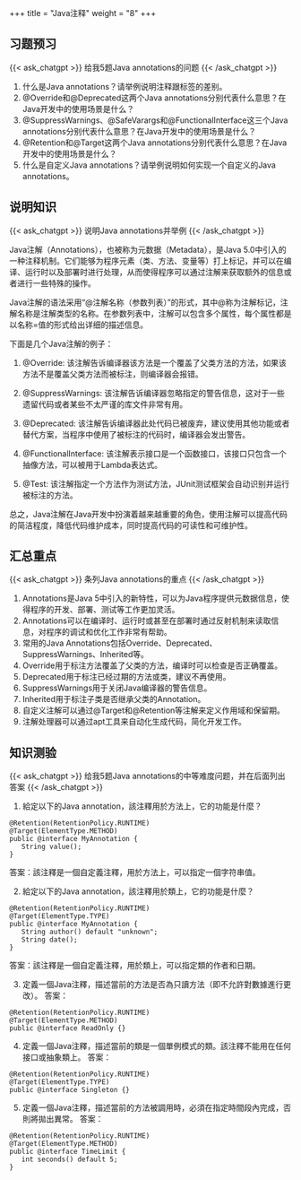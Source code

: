 +++
title = "Java注释"
weight = "8"
+++
## 习题预习
{{< ask_chatgpt >}}
给我5题Java annotations的问题
{{< /ask_chatgpt >}}



1. 什么是Java annotations？请举例说明注释跟标签的差别。
2. @Override和@Deprecated这两个Java annotations分别代表什么意思？在Java开发中的使用场景是什么？
3. @SuppressWarnings、@SafeVarargs和@FunctionalInterface这三个Java annotations分别代表什么意思？在Java开发中的使用场景是什么？
4. @Retention和@Target这两个Java annotations分别代表什么意思？在Java开发中的使用场景是什么？
5. 什么是自定义Java annotations？请举例说明如何实现一个自定义的Java annotations。   

## 说明知识
{{< ask_chatgpt >}}
说明Java annotations并举例
{{< /ask_chatgpt >}}



Java注解（Annotations），也被称为元数据（Metadata），是Java 5.0中引入的一种注释机制。它们能够为程序元素（类、方法、变量等）打上标记，并可以在编译、运行时以及部署时进行处理，从而使得程序可以通过注解来获取额外的信息或者进行一些特殊的操作。

Java注解的语法采用“@注解名称（参数列表）”的形式，其中@称为注解标记，注解名称是注解类型的名称。在参数列表中，注解可以包含多个属性，每个属性都是以名称=值的形式给出详细的描述信息。

下面是几个Java注解的例子：

1. @Override: 该注解告诉编译器该方法是一个覆盖了父类方法的方法，如果该方法不是覆盖父类方法而被标注，则编译器会报错。

2. @SuppressWarnings: 该注解告诉编译器忽略指定的警告信息，这对于一些遗留代码或者某些不太严谨的库文件非常有用。

3. @Deprecated: 该注解告诉编译器此处代码已被废弃，建议使用其他功能或者替代方案，当程序中使用了被标注的代码时，编译器会发出警告。

4. @FunctionalInterface: 该注解表示接口是一个函数接口，该接口只包含一个抽像方法，可以被用于Lambda表达式。

5. @Test: 该注解指定一个方法作为测试方法，JUnit测试框架会自动识别并运行被标注的方法。

总之，Java注解在Java开发中扮演着越来越重要的角色，使用注解可以提高代码的简洁程度，降低代码维护成本，同时提高代码的可读性和可维护性。   

## 汇总重点
{{< ask_chatgpt >}}
条列Java annotations的重点
{{< /ask_chatgpt >}}



1. Annotations是Java 5中引入的新特性，可以为Java程序提供元数据信息，使得程序的开发、部署、测试等工作更加灵活。
2. Annotations可以在编译时、运行时或甚至在部署时通过反射机制来读取信息，对程序的调试和优化工作非常有帮助。
3. 常用的Java Annotations包括Override、Deprecated、SuppressWarnings、Inherited等。
4. Override用于标注方法覆盖了父类的方法，编译时可以检查是否正确覆盖。
5. Deprecated用于标注已经过期的方法或类，建议不再使用。
6. SuppressWarnings用于关闭Java编译器的警告信息。
7. Inherited用于标注子类是否继承父类的Annotation。
8. 自定义注解可以通过@Target和@Retention等注解来定义作用域和保留期。
9. 注解处理器可以通过apt工具来自动化生成代码，简化开发工作。   

## 知识测验
{{< ask_chatgpt >}}
给我5题Java annotations的中等难度问题，并在后面列出答案
{{< /ask_chatgpt >}}



1. 給定以下的Java annotation，該注釋用於方法上，它的功能是什麼？
```
@Retention(RetentionPolicy.RUNTIME)
@Target(ElementType.METHOD)
public @interface MyAnnotation {
   String value();
}
```
答案：該注釋是一個自定義注釋，用於方法上，可以指定一個字符串值。

2. 給定以下的Java annotation，該注釋用於類上，它的功能是什麼？
```
@Retention(RetentionPolicy.RUNTIME)
@Target(ElementType.TYPE)
public @interface MyAnnotation {
   String author() default "unknown";
   String date();
}
```
答案：該注釋是一個自定義注釋，用於類上，可以指定類的作者和日期。

3. 定義一個Java注釋，描述當前的方法是否為只讀方法（即不允許對數據進行更改）。
答案：
```
@Retention(RetentionPolicy.RUNTIME)
@Target(ElementType.METHOD)
public @interface ReadOnly {}
```

4. 定義一個Java注釋，描述當前的類是一個單例模式的類。該注釋不能用在任何接口或抽象類上。
答案：
```
@Retention(RetentionPolicy.RUNTIME)
@Target(ElementType.TYPE)
public @interface Singleton {}
```

5. 定義一個Java注釋，描述當前的方法被調用時，必須在指定時間段內完成，否則將拋出異常。
答案：
```
@Retention(RetentionPolicy.RUNTIME)
@Target(ElementType.METHOD)
public @interface TimeLimit {
   int seconds() default 5;
}
```   

